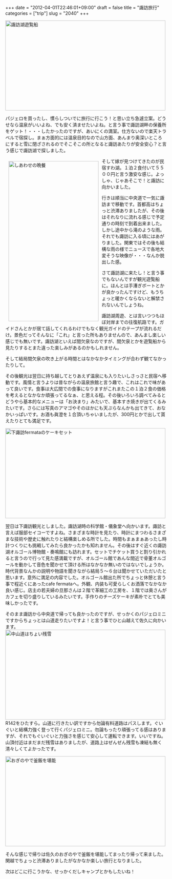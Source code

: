 +++
date = "2012-04-01T22:46:01+09:00"
draft = false
title = "諏訪旅行"
categories = ["trip"]
slug = "2040"
+++

<a href="https://www.flickr.com/photos/keruru/7128325343/" title="諏訪湖遊覧船 by けるる, on Flickr"><img src="https://farm8.staticflickr.com/7129/7128325343_893dab5676.jpg" width="500" height="281" alt="諏訪湖遊覧船"/></a>


パジェロを買ったし、慣らしついでに旅行に行こう！と思い立ち急遽立案。どうせなら温泉がいいよね、でも安く済ませたいよね。と言う事で諏訪湖畔の保養所をゲット！・・・したかったのですが、あいにくの満室。仕方ないので楽天トラベルで宿探し。まぁ方面的には温泉目的なので山方面、あんまり奥深いところにすると雪に閉ざされるのでそこそこの所となると諏訪あたりが安全安心？と言う感じで諏訪湖で探しました。

<a href="https://www.flickr.com/photos/keruru/7031564153/" title="しあわせの晩餐 by けるる, on Flickr"><img src="https://farm8.staticflickr.com/7224/7031564153_e8edb3e00d.jpg" width="281" height="500" alt="しあわせの晩餐" align="left" vspace="10" hspace="10"/></a>

そして嫁が見つけてきたのが民宿すわ湖。１泊２食付いて５５００円と言う激安な感じ。よっしゃ、じゃあそこで！と諏訪に向かいました。

行きは順当に中央道で一気に諏訪まで移動です。首都高はちょっと渋滞ありましたが、その後はそれなりに流れる感じで予定通りの時刻で到着出来ました。しかし途中から滝のような雨。それでも諏訪に入る頃にはあがりました。関東ではその後も結構な雨の様でニュースで各地大変そうな映像が・・・なんか脱出した感。

さて諏訪湖に来たし！と言う事でもないんですが観光遊覧船に。ほんとは手漕ぎボートとかが良かったんですけど、もうちょっと暖かくならないと解禁されないんでしょうね。


諏訪湖周遊、とは言いつつもほぼ対岸までの往復航路です。ガイドさんとかが居て話してくれるわけでもなく観光ガイドのテープが流れるだけ。景色だってそんなに「これ」と言った所もありませんので、あんまし楽しい感じでも無いです。諏訪湖といえば間欠泉なのですが、間欠泉とかを遊覧船から見たりするとまた違った楽しみがあるのかもしれません。

そして結局間欠泉の吹き上がる時間とはなかなかタイミングが合わず観てなかったりして。


その後観光は翌日に持ち越してとりあえず温泉にも入りたいしさっさと民宿へ移動です。風情と言うよりは昔ながらの温泉旅館と言う趣で、これはこれで味があって良いです。食事は大広間での食事になりますがこれまたこの１泊２食の価格を考えるとなかなか頑張ってるなぁ、と思える程。その後いろいろ調べてみるとどうやら基本的なメニューは「お決まり」みたいで、基本すき焼きが出てくるみたいです。さらには写真のアマゴやそのほかにも天ぷらなんかも出てきて、おなかいっぱいです。お酒も眞澄を１合頂いちゃいましたが、300円とかで出して貰えたりとても満足です。

<a href="https://www.flickr.com/photos/keruru/7128210729/" title="下諏訪fermataのケーキセット by けるる, on Flickr"><img src="https://farm9.staticflickr.com/8141/7128210729_d4754dc444.jpg" width="500" height="281" alt="下諏訪fermataのケーキセット"/></a>

翌日は下諏訪観光としました。諏訪湖時の科学館・儀象堂へ向かいます。諏訪と言えば服部セイコーですよね。さまざまな時計を見たり、時計にまつわるさまざまな技術や歴史に触れたりと結構楽しめる所でした。時間もまぁまぁあったし時計つくりにも挑戦してみたら良かったかも知れません。その後はすぐ近くの諏訪湖オルゴール博物館・奏鳴館にも訪れます。セットでチケット買うと割り引かれると言うので行って見た感満載ですが、オルゴール館であんな間近で骨董オルゴールを動かして音色を聞かせて頂ける所はなかなか無いのではないでしょうか。時代背景なんかの説明や物語を聞きながら結局５～６台は聞かせていただいたと思います。意外に満足の内容でした。オルゴール館出た所でちょっと休憩と言う事で程近くにあったcafe fermataへ。外観、内装も可愛らしくお洒落でなかなか良い感じ。店主の若夫婦の旦那さんは２階で革細工の工房を、１階では奥さんがカフェを切り盛りしているみたいです。手作りのチーズケーキが素朴でとても美味しかったです。

そのまま諏訪から中央道で帰っても良かったのですが、せっかくのパジェロミニですからちょっとは山道走りたいですよ！と言う事でひと山越えて佐久に向かいます。
<a href="https://www.flickr.com/photos/keruru/7128451831/" title="中山道はちょい残雪 by けるる, on Flickr"><img src="https://farm8.staticflickr.com/7076/7128451831_bf8868320f.jpg" width="500" height="281" alt="中山道はちょい残雪"/></a>
R142をひたすら。山道に行きたい訳ですから勿論有料道路はパスします。ぐいぐいと結構力強く登って行くパジェロミニ。勿論もったり頑張ってる感はありますが、それでもぐいぐいと力強さを感じて安心して運転できます。いいですね。山頂付近はまだまだ残雪はありましたが、道路上はぜんぜん残雪も凍結も無く清々しくてよかったです。

<a href="https://www.flickr.com/photos/keruru/7034285461/" title="おぎのやで釜飯を堪能 by けるる, on Flickr"><img src="https://farm8.staticflickr.com/7227/7034285461_42d54a30aa.jpg" width="500" height="281" alt="おぎのやで釜飯を堪能"/></a>

そんな感じで帰りは佐久のおぎのやで釜飯を堪能してまったり帰って来ました。関越でちょっと渋滞ありましたがなかなか楽しい旅行となりました。

次はどこに行こうかな、せっかくだしキャンプとかもしたいね！
